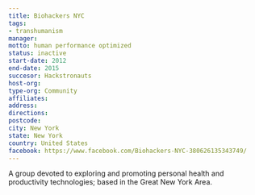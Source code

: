 ```yaml
---
title: Biohackers NYC
tags:
- transhumanism
manager:
motto: human performance optimized
status: inactive
start-date: 2012
end-date: 2015
succesor: Hackstronauts
host-org:
type-org: Community
affiliates:
address:
directions:
postcode:
city: New York
state: New York
country: United States
facebook: https://www.facebook.com/Biohackers-NYC-380626135343749/
---
```


A group devoted to exploring and promoting personal health and productivity technologies; based in the Great New York Area.
